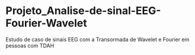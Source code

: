 # Projeto_Analise-de-sinal-EEG-Fourier-Wavelet
Estudo de caso de sinais EEG com a Transormada de Wavelet e Fourier em pessoas com TDAH 
